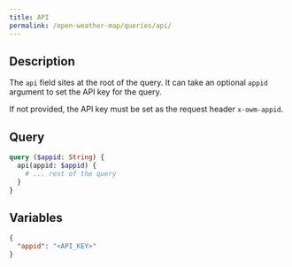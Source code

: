 ```yaml
---
title: API
permalink: /open-weather-map/queries/api/
---
```


## Description

The `api` field sites at the root of the query. It can take an optional `appid` argument to set the API key for the query.

If not provided, the API key must be set as the request header `x-owm-appid`.

## Query

```graphql
query ($appid: String) {
  api(appid: $appid) {
    # ... rest of the query
  }
}
```

## Variables

```json
{
  "appid": "<API_KEY>"
}
```
